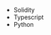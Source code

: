 - Solidity 
- Typescript
- Python


<!---
moonlight2k/moonlight2k is a ✨ special ✨ repository because its `README.md` (this file) appears on your GitHub profile.
You can click the Preview link to take a look at your changes.
--->
